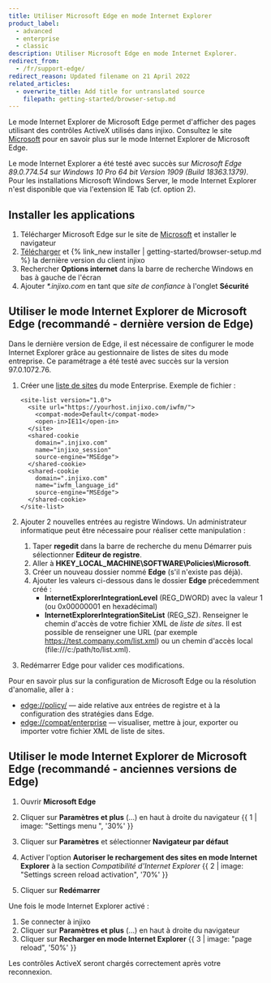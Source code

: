 ```yaml
---
title: Utiliser Microsoft Edge en mode Internet Explorer
product_label:
  - advanced
  - enterprise
  - classic
description: Utiliser Microsoft Edge en mode Internet Explorer.
redirect_from:
  - /fr/support-edge/
redirect_reason: Updated filename on 21 April 2022
related_articles:
  - overwrite_title: Add title for untranslated source
    filepath: getting-started/browser-setup.md
---
```


Le mode Internet Explorer de Microsoft Edge permet d'afficher des pages utilisant des contrôles ActiveX utilisés dans injixo. Consultez le site [Microsoft](https://docs.microsoft.com/fr-fr/deployedge/edge-ie-mode) pour en savoir plus sur le mode Internet Explorer de Microsoft Edge.

Le mode Internet Explorer a été testé avec succès sur *Microsoft Edge 89.0.774.54* sur *Windows 10 Pro 64 bit Version 1909 (Build 18363.1379)*.
Pour les installations Microsoft Windows Server, le mode Internet Explorer n'est disponible que via l'extension IE Tab (cf. option 2).

## Installer les applications

1. Télécharger Microsoft Edge sur le site de [Microsoft](https://support.microsoft.com/fr-fr/microsoft-edge/t%C3%A9l%C3%A9charger-le-nouveau-microsoft-edge-bas%C3%A9-sur-chromium-0f4a3dd7-55df-60f5-739f-00010dba52cf) et installer le navigateur
2. [Télécharger](https://downloads.injixo.com/fr#client-injixo) et {% link_new installer | getting-started/browser-setup.md %} la dernière version du client injixo
3. Rechercher **Options internet** dans la barre de recherche Windows en bas à gauche de l'écran
4. Ajouter *\*.injixo.com* en tant que *site de confiance* à l'onglet **Sécurité**

## Utiliser le mode Internet Explorer de Microsoft Edge (recommandé - dernière version de Edge)

Dans le dernière version de Edge, il est nécessaire de configurer le mode Internet Explorer grâce au gestionnaire de listes de sites du mode entreprise. Ce paramétrage a été testé avec succès sur la version 97.0.1072.76.

1. Créer une [liste de sites](https://docs.microsoft.com/fr-fr/deployedge/edge-ie-mode-site-list-manager) du mode Enterprise.
Exemple de fichier :

    ```
    <site-list version="1.0">
      <site url="https://yourhost.injixo.com/iwfm/">
        <compat-mode>Default</compat-mode>
        <open-in>IE11</open-in>
      </site>
      <shared-cookie 
        domain=".injixo.com" 
        name="injixo_session" 
        source-engine="MSEdge">
      </shared-cookie>
      <shared-cookie 
        domain=".injixo.com" 
        name="iwfm_language_id" 
        source-engine="MSEdge">
      </shared-cookie>
    </site-list>
    ```

2. Ajouter 2 nouvelles entrées au registre Windows. Un administrateur informatique peut être nécessaire pour réaliser cette manipulation :

    1. Taper **regedit** dans la barre de recherche du menu Démarrer puis sélectionner **Editeur de registre**.
    2. Aller à **HKEY_LOCAL_MACHINE\\SOFTWARE\\Policies\\Microsoft**.
    3. Créer un nouveau dossier nommé **Edge** (s'il n'existe pas déjà).
    4. Ajouter les valeurs ci-dessous dans le dossier **Edge** précedemment créé :
        - **InternetExplorerIntegrationLevel** (REG_DWORD) avec la valeur 1 (ou 0x00000001 en hexadécimal)
        - **InternetExplorerIntegrationSiteList** (REG_SZ). Renseigner le chemin d'accès de votre fichier XML de *liste de sites*. Il est possible de renseigner une URL (par exemple https://test.company.com/list.xml) ou un chemin d'accès local (file:///c:/path/to/list.xml).

3. Redémarrer Edge pour valider ces modifications.

Pour en savoir plus sur la configuration de Microsoft Edge ou la résolution d'anomalie, aller à :
- [edge://policy/](edge://policy/) — aide relative aux entrées de registre et à la configuration des stratégies dans Edge.
- [edge://compat/enterprise](edge://compat/enterprise) — visualiser, mettre à jour, exporter ou importer votre fichier XML de liste de sites.

## Utiliser le mode Internet Explorer de Microsoft Edge (recommandé - anciennes versions de Edge)

1. Ouvrir **Microsoft Edge**
2. Cliquer sur **Paramètres et plus** (...) en haut à droite du navigateur
    {{ 1 | image: "Settings menu ",  '30%' }}
    
3. Cliquer sur **Paramètres** et sélectionner **Navigateur par défaut**
4. Activer l'option **Autoriser le rechargement des sites en mode Internet Explorer** à la section *Compatibilité d'Internet Explorer*
    {{ 2 | image: "Settings screen reload activation",  '70%' }}

5. Cliquer sur **Redémarrer**

Une fois le mode Internet Explorer activé :
1. Se connecter à injixo
2. Cliquer sur **Paramètres et plus** (...) en haut à droite du navigateur
3. Cliquer sur **Recharger en mode Internet Explorer**
    {{ 3 | image: "page reload",  '50%' }}
    
Les contrôles ActiveX seront chargés correctement après votre reconnexion.
